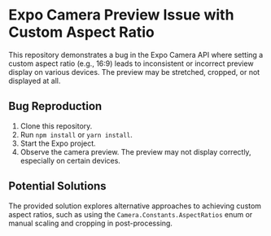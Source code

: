 # Expo Camera Preview Issue with Custom Aspect Ratio

This repository demonstrates a bug in the Expo Camera API where setting a custom aspect ratio (e.g., 16:9) leads to inconsistent or incorrect preview display on various devices.  The preview may be stretched, cropped, or not displayed at all.

## Bug Reproduction

1. Clone this repository.
2. Run `npm install` or `yarn install`.
3. Start the Expo project.
4. Observe the camera preview.  The preview may not display correctly, especially on certain devices.

## Potential Solutions

The provided solution explores alternative approaches to achieving custom aspect ratios, such as using the `Camera.Constants.AspectRatios` enum or manual scaling and cropping in post-processing.